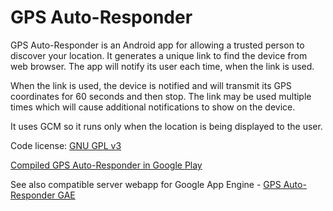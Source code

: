 GPS Auto-Responder
==================

GPS Auto-Responder is an Android app for allowing a trusted person to discover your location.
It generates a unique link to find the device from web browser.
The app will notify its user each time, when the link is used.

When the link is used, the device is notified and will transmit its GPS coordinates for 60 seconds and then stop. The link may be used multiple times which will cause additional notifications to show on the device.

It uses GCM so it runs only when the location is being displayed to the user.

Code license: [GNU GPL v3](http://www.gnu.org/licenses/gpl.html)

[Compiled GPS Auto-Responder in Google Play](https://play.google.com/store/apps/details?id=net.matmas.gpsautoresponder)

See also compatible server webapp for Google App Engine - [GPS Auto-Responder GAE](https://github.com/matmas/gps-auto-responder-gae)